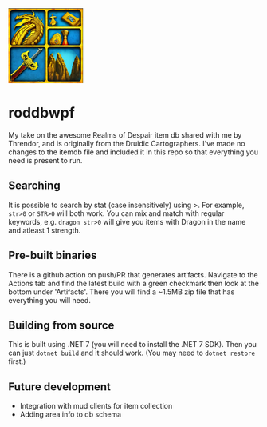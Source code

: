 <img src="images/app.png" width="150" height="150" alt="App logo featuring a dragon, sword, mountains and some potions">

# roddbwpf

My take on the awesome Realms of Despair item db shared with me by Threndor, and is originally from the Druidic Cartographers. I've made no changes to the itemdb file and included it in this repo
so that everything you need is present to run.

## Searching

It is possible to search by stat (case insensitively) using >. For example, `str>0` or `STR>0` will both work.
You can mix and match with regular keywords, e.g. `dragon str>0` will give you items with Dragon in the name and
atleast 1 strength.

## Pre-built binaries

There is a github action on push/PR that generates artifacts. Navigate to the Actions tab and find the latest build with a green checkmark then look
at the bottom under 'Artifacts'. There you will find a ~1.5MB zip file that has everything you will need.

## Building from source

This is built using .NET 7 (you will need to install the .NET 7 SDK).
Then you can just `dotnet build` and it should work. (You may need to `dotnet restore` first.)

## Future development
* Integration with mud clients for item collection
* Adding area info to db schema